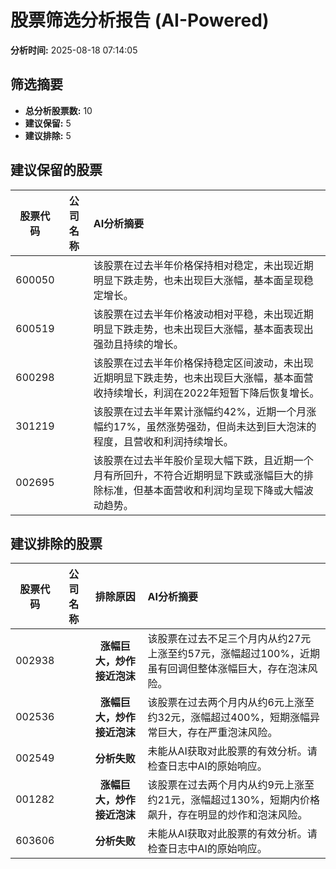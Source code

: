 # 股票筛选分析报告 (AI-Powered)

**分析时间:** 2025-08-18 07:14:05

## 筛选摘要

- **总分析股票数:** 10
- **建议保留:** 5
- **建议排除:** 5

## 建议保留的股票

| 股票代码 | 公司名称 | AI分析摘要 |
|:---:|:---:|:---|
| 600050 |  | 该股票在过去半年价格保持相对稳定，未出现近期明显下跌走势，也未出现巨大涨幅，基本面呈现稳定增长。 |
| 600519 |  | 该股票在过去半年价格波动相对平稳，未出现近期明显下跌走势，也未出现巨大涨幅，基本面表现出强劲且持续的增长。 |
| 600298 |  | 该股票在过去半年价格保持稳定区间波动，未出现近期明显下跌走势，也未出现巨大涨幅，基本面营收持续增长，利润在2022年短暂下降后恢复增长。 |
| 301219 |  | 该股票在过去半年累计涨幅约42%，近期一个月涨幅约17%，虽然涨势强劲，但尚未达到巨大泡沫的程度，且营收和利润持续增长。 |
| 002695 |  | 该股票在过去半年股价呈现大幅下跌，且近期一个月有所回升，不符合近期明显下跌或涨幅巨大的排除标准，但基本面营收和利润均呈现下降或大幅波动趋势。 |

## 建议排除的股票

| 股票代码 | 公司名称 | 排除原因 | AI分析摘要 |
|:---:|:---:|:---:|:---|
| 002938 |  | **涨幅巨大，炒作接近泡沫** | 该股票在过去不足三个月内从约27元上涨至约57元，涨幅超过100%，近期虽有回调但整体涨幅巨大，存在泡沫风险。 |
| 002536 |  | **涨幅巨大，炒作接近泡沫** | 该股票在过去两个月内从约6元上涨至约32元，涨幅超过400%，短期涨幅异常巨大，存在严重泡沫风险。 |
| 002549 |  | **分析失败** | 未能从AI获取对此股票的有效分析。请检查日志中AI的原始响应。 |
| 001282 |  | **涨幅巨大，炒作接近泡沫** | 该股票在过去两个月内从约9元上涨至约21元，涨幅超过130%，短期内价格飙升，存在明显的炒作和泡沫风险。 |
| 603606 |  | **分析失败** | 未能从AI获取对此股票的有效分析。请检查日志中AI的原始响应。 |
